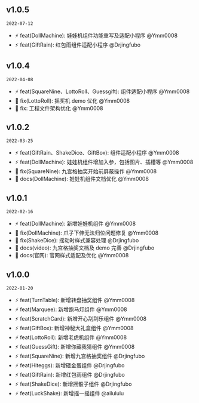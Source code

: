 ## v1.0.5

`2022-07-12`

- :zap: feat(DollMachine): 娃娃机组件功能重写及适配小程序 @Ymm0008
- :zap: feat(GiftRain): 红包雨组件适配小程序 @Drjingfubo

## v1.0.4

`2022-04-08`

- :zap: feat(SquareNine、LottoRoll、Guessgift): 组件适配小程序 @Ymm0008
- :bug: fix(LottoRoll): 摇奖机 demo 优化 @Ymm0008
- :bug: fix: 工程文件架构优化 @Ymm0008

## v1.0.2

`2022-03-25`

- :zap: feat(GiftRain、ShakeDice、GiftBox): 组件适配小程序 @Ymm0008
- :zap: feat(DollMachine): 娃娃机组件增加入参，包括图片、插槽等 @Ymm0008
- :bug: fix(SquareNine): 九宫格抽奖开始前屏蔽操作 @Ymm0008
- :bug: docs(DollMachine): 娃娃机组件文档优化 @Ymm0008

## v1.0.1

`2022-02-16`

- :zap: feat(DollMachine): 新增娃娃机组件 @Ymm0008
- :bug: fix(DollMachine): 爪子下伸无法归位问题修复 @Ymm0008
- :bug: fix(ShakeDice): 摇动时样式兼容处理 @Drjingfubo
- :bug: docs(video): 九宫格抽奖文档及 demo 完善 @Drjingfubo
- :bug: docs(官网): 官网样式适配及优化 @Ymm0008

## v1.0.0

`2022-01-20`

- :zap: feat(TurnTable): 新增转盘抽奖组件 @Ymm0008
- :zap: feat(Marquee): 新增跑马灯组件 @Ymm0008
- :zap: feat(ScratchCard): 新增开心刮刮乐组件 @Ymm0008
- :zap: feat(GiftBox): 新增神秘大礼盒组件 @Ymm0008
- :zap: feat(LottoRoll): 新增老虎机组件 @Ymm0008
- :zap: feat(GuessGift): 新增你藏我猜组件 @Ymm0008
- :zap: feat(SquareNine): 新增九宫格抽奖组件 @Drjingfubo
- :zap: feat(Hiteggs): 新增砸金蛋组件 @Drjingfubo
- :zap: feat(GiftRain): 新增红包雨组件 @Drjingfubo
- :zap: feat(ShakeDice): 新增摇骰子组件 @Drjingfubo
- :zap: feat(LuckShake): 新增摇一摇组件 @ailululu
